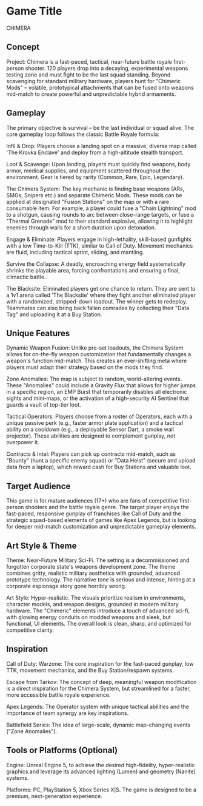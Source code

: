 # Game Title
CHIMERA

## Concept
Project: Chimera is a fast-paced, tactical, near-future battle royale first-person shooter. 120 players drop into a decaying, experimental weapons testing zone and must fight to be the last squad standing. Beyond scavenging for standard military hardware, players hunt for "Chimeric Mods" – volatile, prototypical attachments that can be fused onto weapons mid-match to create powerful and unpredictable hybrid armaments.

## Gameplay
The primary objective is survival – be the last individual or squad alive. The core gameplay loop follows the classic Battle Royale formula:

Infil & Drop: Players choose a landing spot on a massive, diverse map called 'The Krovka Enclave' and deploy from a high-altitude stealth transport.

Loot & Scavenge: Upon landing, players must quickly find weapons, body armor, medical supplies, and equipment scattered throughout the environment. Gear is tiered by rarity (Common, Rare, Epic, Legendary).

The Chimera System: The key mechanic is finding base weapons (ARs, SMGs, Snipers etc.) and separate Chimeric Mods. These mods can be applied at designated "Fusion Stations" on the map or with a rare consumable item. For example, a player could fuse a "Chain Lightning" mod to a shotgun, causing rounds to arc between close-range targets, or fuse a "Thermal Grenade" mod to their standard explosive, allowing it to highlight enemies through walls for a short duration upon detonation.

Engage & Eliminate: Players engage in high-lethality, skill-based gunfights with a low Time-to-Kill (TTK), similar to Call of Duty. Movement mechanics are fluid, including tactical sprint, sliding, and mantling.

Survive the Collapse: A deadly, encroaching energy field systematically shrinks the playable area, forcing confrontations and ensuring a final, climactic battle.

The Blacksite: Eliminated players get one chance to return. They are sent to a 1v1 arena called 'The Blacksite' where they fight another eliminated player with a randomized, stripped-down loadout. The winner gets to redeploy. Teammates can also bring back fallen comrades by collecting their "Data Tag" and uploading it at a Buy Station.

## Unique Features
Dynamic Weapon Fusion: Unlike pre-set loadouts, the Chimera System allows for on-the-fly weapon customization that fundamentally changes a weapon's function mid-match. This creates an ever-shifting meta where players must adapt their strategy based on the mods they find.

Zone Anomalies: The map is subject to random, world-altering events. These "Anomalies" could include a Gravity Flux that allows for higher jumps in a specific region, an EMP Burst that temporarily disables all electronic sights and mini-maps, or the activation of a high-security AI Sentinel that guards a vault of top-tier loot.

Tactical Operators: Players choose from a roster of Operators, each with a unique passive perk (e.g., faster armor plate application) and a tactical ability on a cooldown (e.g., a deployable Sensor Dart, a smoke wall projector). These abilities are designed to complement gunplay, not overpower it.

Contracts & Intel: Players can pick up contracts mid-match, such as "Bounty" (hunt a specific enemy squad) or "Data Heist" (secure and upload data from a laptop), which reward cash for Buy Stations and valuable loot.

## Target Audience
This game is for mature audiences (17+) who are fans of competitive first-person shooters and the battle royale genre. The target player enjoys the fast-paced, responsive gunplay of franchises like Call of Duty and the strategic squad-based elements of games like Apex Legends, but is looking for deeper mid-match customization and unpredictable gameplay elements.

## Art Style & Theme
Theme: Near-Future Military Sci-Fi. The setting is a decommissioned and forgotten corporate state's weapons development zone. The theme combines gritty, realistic military aesthetics with grounded, advanced prototype technology. The narrative tone is serious and intense, hinting at a corporate espionage story gone horribly wrong.

Art Style: Hyper-realistic. The visuals prioritize realism in environments, character models, and weapon designs, grounded in modern military hardware. The "Chimeric" elements introduce a touch of advanced sci-fi, with glowing energy conduits on modded weapons and sleek, but functional, UI elements. The overall look is clean, sharp, and optimized for competitive clarity.

## Inspiration
Call of Duty: Warzone: The core inspiration for the fast-paced gunplay, low TTK, movement mechanics, and the Buy Station/respawn systems.

Escape from Tarkov: The concept of deep, meaningful weapon modification is a direct inspiration for the Chimera System, but streamlined for a faster, more accessible battle royale experience.

Apex Legends: The Operator system with unique tactical abilities and the importance of team synergy are key inspirations.

Battlefield Series: The idea of large-scale, dynamic map-changing events ("Zone Anomalies").

## Tools or Platforms (Optional)
Engine: Unreal Engine 5, to achieve the desired high-fidelity, hyper-realistic graphics and leverage its advanced lighting (Lumen) and geometry (Nanite) systems.

Platforms: PC, PlayStation 5, Xbox Series X|S. The game is designed to be a premium, next-generation experience.
